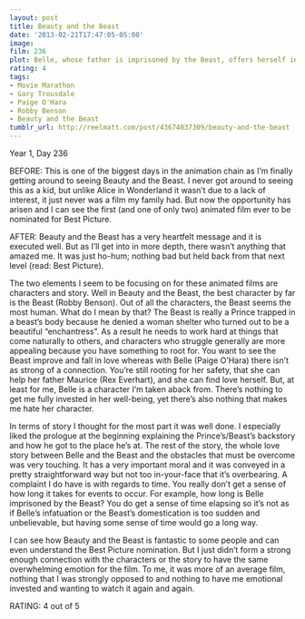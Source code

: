 ```yaml
---
layout: post
title: Beauty and the Beast
date: '2013-02-21T17:47:05-05:00'
image: 
film: 236
plot: Belle, whose father is imprisoned by the Beast, offers herself instead and discovers her captor to be an enchanted prince.
rating: 4
tags:
- Movie Marathon
- Gary Trousdale
- Paige O'Hara
- Robby Benson
- Beauty and the Beast
tumblr_url: http://reelmatt.com/post/43674037309/beauty-and-the-beast
---
```


Year 1, Day 236

BEFORE: This is one of the biggest days in the animation chain as I’m finally getting around to seeing Beauty and the Beast. I never got around to seeing this as a kid, but unlike Alice in Wonderland it wasn’t due to a lack of interest, it just never was a film my family had. But now the opportunity has arisen and I can see the first (and one of only two) animated film ever to be nominated for Best Picture.

AFTER: Beauty and the Beast has a very heartfelt message and it is executed well. But as I’ll get into in more depth, there wasn’t anything that amazed me. It was just ho-hum; nothing bad but held back from that next level (read: Best Picture).

The two elements I seem to be focusing on for these animated films are characters and story. Well in Beauty and the Beast, the best character by far is the Beast (Robby Benson). Out of all the characters, the Beast seems the most human. What do I mean by that? The Beast is really a Prince trapped in a beast’s body because he denied a woman shelter who turned out to be a beautiful “enchantress”. As a result he needs to work hard at things that come naturally to others, and characters who struggle generally are more appealing because you have something to root for. You want to see the Beast improve and fall in love whereas with Belle (Paige O’Hara) there isn’t as strong of a connection. You’re still rooting for her safety, that she can help her father Maurice (Rex Everhart), and she can find love herself. But, at least for me, Belle is a character I’m taken aback from. There’s nothing to get me fully invested in her well-being, yet there’s also nothing that makes me hate her character.

In terms of story I thought for the most part it was well done. I especially liked the prologue at the beginning explaining the Prince’s/Beast’s backstory and how he got to the place he’s at. The rest of the story, the whole love story between Belle and the Beast and the obstacles that must be overcome was very touching. It has a very important moral and it was conveyed in a pretty straightforward way but not too in-your-face that it’s overbearing. A complaint I do have is with regards to time. You really don’t get a sense of how long it takes for events to occur. For example, how long is Belle imprisoned by the Beast? You do get a sense of time elapsing so it’s not as if Belle’s infatuation or the Beast’s domestication is too sudden and unbelievable, but having some sense of time would go a long way.

I can see how Beauty and the Beast is fantastic to some people and can even understand the Best Picture nomination. But I just didn’t form a strong enough connection with the characters or the story to have the same overwhelming emotion for the film. To me, it was more of an average film, nothing that I was strongly opposed to and nothing to have me emotional invested and wanting to watch it again and again.

RATING: 4 out of 5
